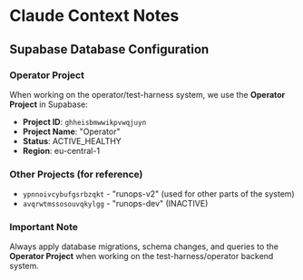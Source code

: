 # Claude Context Notes

## Supabase Database Configuration

### Operator Project
When working on the operator/test-harness system, we use the **Operator Project** in Supabase:
- **Project ID**: `ghheisbmwwikpvwqjuyn`
- **Project Name**: "Operator"
- **Status**: ACTIVE_HEALTHY
- **Region**: eu-central-1

### Other Projects (for reference)
- `ypnnoivcybufgsrbzqkt` - "runops-v2" (used for other parts of the system)
- `avqrwtmssosouvqkylgg` - "runops-dev" (INACTIVE)

### Important Note
Always apply database migrations, schema changes, and queries to the **Operator Project** when working on the test-harness/operator backend system.